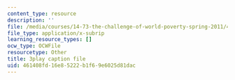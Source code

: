 ```yaml
---
content_type: resource
description: ''
file: /media/courses/14-73-the-challenge-of-world-poverty-spring-2011/461408fd16e85222b1f69e6025d81dac_jXU0OeAaHn8.vtt
file_type: application/x-subrip
learning_resource_types: []
ocw_type: OCWFile
resourcetype: Other
title: 3play caption file
uid: 461408fd-16e8-5222-b1f6-9e6025d81dac
---
```

